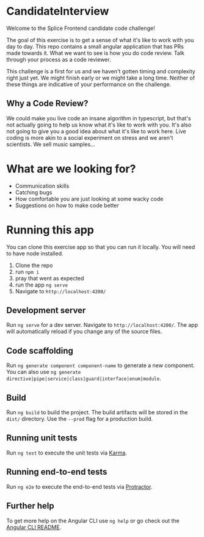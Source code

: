 # CandidateInterview
Welcome to the Splice Frontend candidate code challenge!

The goal of this exercise is to get a sense of what it's like to work with you day to day. This repo contains a small angular application that has PRs made towards it. What we want to see is how you do code review. Talk through your process as a code reviewer. 

This challenge is a first for us and we haven't gotten timing and complexity right just yet. We might finish early or we might take a long time.  Neither of these things are indicative of your performance on the challenge. 

## Why a Code Review?
We could make you live code an insane algorithm in typescript, but that's not actually going to help us know what it's like to work with you. It's also not going to give you a good idea about what it's like to work here.  Live coding is more akin to a social experiment on stress and we aren't scientists. We sell music samples... 

# What are we looking for?
- Communication skills
- Catching bugs
- How comfortable you are just looking at some wacky code
- Suggestions on how to make code better

# Running this app
You can clone this exercise app so that you can run it locally. You will need to have node installed.

1) Clone the repo
2) run `npm i`
3) pray that went as expected
4) run the app `ng serve`
5) Navigate to `http://localhost:4200/`

## Development server

Run `ng serve` for a dev server. Navigate to `http://localhost:4200/`. The app will automatically reload if you change any of the source files.

## Code scaffolding

Run `ng generate component component-name` to generate a new component. You can also use `ng generate directive|pipe|service|class|guard|interface|enum|module`.

## Build

Run `ng build` to build the project. The build artifacts will be stored in the `dist/` directory. Use the `--prod` flag for a production build.

## Running unit tests

Run `ng test` to execute the unit tests via [Karma](https://karma-runner.github.io).

## Running end-to-end tests

Run `ng e2e` to execute the end-to-end tests via [Protractor](http://www.protractortest.org/).

## Further help

To get more help on the Angular CLI use `ng help` or go check out the [Angular CLI README](https://github.com/angular/angular-cli/blob/master/README.md).
